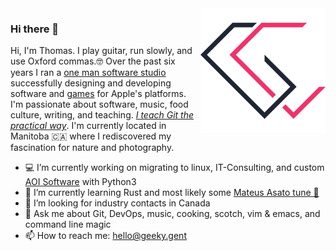 <img width="200px" align="right" src="https://raw.githubusercontent.com/t89/t89/master/images/gg.svg"/>

### Hi there 👋

Hi, I'm Thomas. I play guitar, run slowly, and use Oxford commas.🤓 Over the past six years I ran a [one man software studio](https://geeky.gent) successfully designing and developing software and [games](https://snip.rocks) for Apple's platforms. I'm passionate about software, music, food culture, writing, and teaching. _[I teach Git the practical way](https://git.coach)_. I'm currently located in Manitoba 🇨🇦 where I rediscovered my fascination for nature and photography.

- 💻 I’m currently working on migrating to linux, IT-Consulting, and custom [AOI Software](https://en.wikipedia.org/wiki/Automated_optical_inspection) with Python3
- 🌱 I’m currently learning Rust and most likely some [Mateus Asato tune 🎸](https://www.youtube.com/watch?v=eWazjfBJv-s)
- 🤔 I’m looking for industry contacts in Canada
- 💬️ Ask me about Git, DevOps, music, cooking, scotch, vim & emacs, and command line magic
- 📫 How to reach me: hello@geeky.gent
